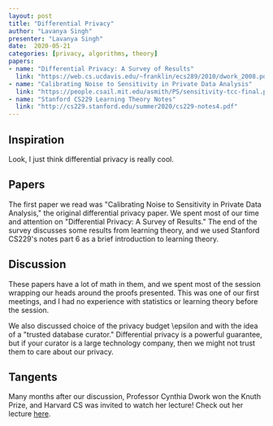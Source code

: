 ```yaml
---
layout: post
title: "Differential Privacy"
author: "Lavanya Singh"
presenter: "Lavanya Singh"
date:  2020-05-21
categories: [privacy, algorithms, theory]
papers:
- name: "Differential Privacy: A Survey of Results"
  link: "https://web.cs.ucdavis.edu/~franklin/ecs289/2010/dwork_2008.pdf"
- name: "Calibrating Noise to Sensitivity in Private Data Analysis"
  link: "https://people.csail.mit.edu/asmith/PS/sensitivity-tcc-final.pdf"
- name: "Stanford CS229 Learning Theory Notes"
  link: "http://cs229.stanford.edu/summer2020/cs229-notes4.pdf"
---
```


## Inspiration
Look, I just think differential privacy is really cool. 

## Papers

The first paper we read was "Calibrating Noise to Sensitivity in Private Data Analysis," the
original differential privacy paper. We spent most of our time and attention on "Differential
Privacy: A Survey of Results." The end of the survey discusses some results from learning 
theory, and we used Stanford CS229's notes part 6 as a brief introduction to learning theory.

## Discussion

These papers have a lot of math in them, and we spent most of the session wrapping our heads 
around the proofs presented. This was one of our first meetings, and I had no experience with 
statistics or learning theory before the session. 

We also discussed choice of the privacy budget \epsilon and with the idea of a "trusted database
curator." Differential privacy is a powerful guarantee, but if your curator is a large technology
company, then we might not trust them to care about our privacy.

## Tangents

Many months after our discussion, Professor Cynthia Dwork won the Knuth Prize, and Harvard CS was
invited to watch her lecture! Check out her lecture [here](https://www.youtube.com/watch?v=2wLNgSaLb8A).



